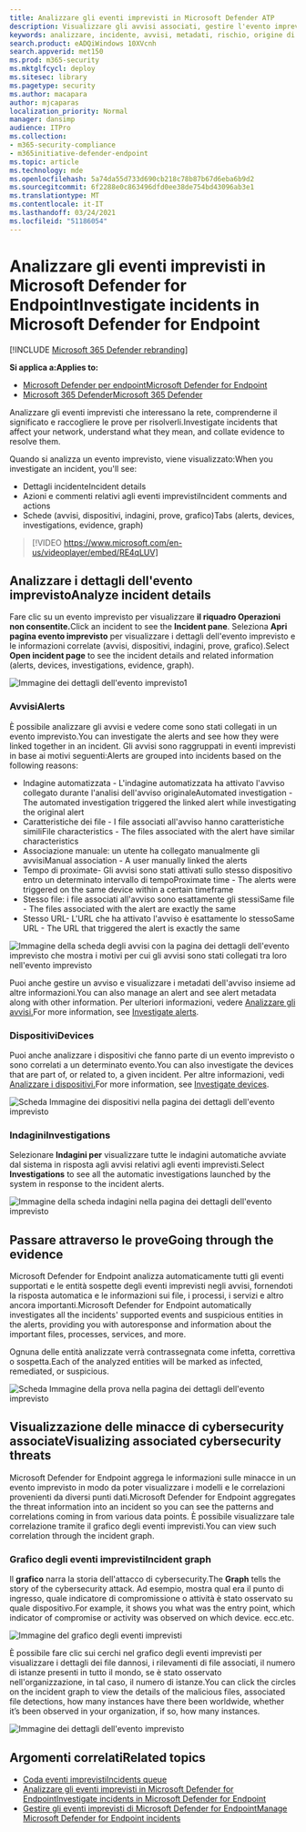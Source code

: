 ```yaml
---
title: Analizzare gli eventi imprevisti in Microsoft Defender ATP
description: Visualizzare gli avvisi associati, gestire l'evento imprevisto e visualizzare i metadati degli avvisi per analizzare un evento imprevisto
keywords: analizzare, incidente, avvisi, metadati, rischio, origine di rilevamento, dispositivi interessati, modelli, correlazione
search.product: eADQiWindows 10XVcnh
search.appverid: met150
ms.prod: m365-security
ms.mktglfcycl: deploy
ms.sitesec: library
ms.pagetype: security
ms.author: macapara
author: mjcaparas
localization_priority: Normal
manager: dansimp
audience: ITPro
ms.collection:
- m365-security-compliance
- m365initiative-defender-endpoint
ms.topic: article
ms.technology: mde
ms.openlocfilehash: 5a74da55d733d690cb218c78b87b67d6eba6b9d2
ms.sourcegitcommit: 6f2288e0c863496dfd0ee38de754bd43096ab3e1
ms.translationtype: MT
ms.contentlocale: it-IT
ms.lasthandoff: 03/24/2021
ms.locfileid: "51186054"
---
```

# <a name="investigate-incidents-in-microsoft-defender-for-endpoint"></a><span data-ttu-id="4ae24-104">Analizzare gli eventi imprevisti in Microsoft Defender for Endpoint</span><span class="sxs-lookup"><span data-stu-id="4ae24-104">Investigate incidents in Microsoft Defender for Endpoint</span></span>

[!INCLUDE [Microsoft 365 Defender rebranding](../../includes/microsoft-defender.md)]

<span data-ttu-id="4ae24-105">**Si applica a:**</span><span class="sxs-lookup"><span data-stu-id="4ae24-105">**Applies to:**</span></span>
- [<span data-ttu-id="4ae24-106">Microsoft Defender per endpoint</span><span class="sxs-lookup"><span data-stu-id="4ae24-106">Microsoft Defender for Endpoint</span></span>](https://go.microsoft.com/fwlink/p/?linkid=2154037)
- [<span data-ttu-id="4ae24-107">Microsoft 365 Defender</span><span class="sxs-lookup"><span data-stu-id="4ae24-107">Microsoft 365 Defender</span></span>](https://go.microsoft.com/fwlink/?linkid=2118804)


<span data-ttu-id="4ae24-108">Analizzare gli eventi imprevisti che interessano la rete, comprenderne il significato e raccogliere le prove per risolverli.</span><span class="sxs-lookup"><span data-stu-id="4ae24-108">Investigate incidents that affect your network, understand what they mean, and collate evidence to resolve them.</span></span> 

<span data-ttu-id="4ae24-109">Quando si analizza un evento imprevisto, viene visualizzato:</span><span class="sxs-lookup"><span data-stu-id="4ae24-109">When you investigate an incident, you'll see:</span></span>
- <span data-ttu-id="4ae24-110">Dettagli incidente</span><span class="sxs-lookup"><span data-stu-id="4ae24-110">Incident details</span></span>
- <span data-ttu-id="4ae24-111">Azioni e commenti relativi agli eventi imprevisti</span><span class="sxs-lookup"><span data-stu-id="4ae24-111">Incident comments and actions</span></span>
- <span data-ttu-id="4ae24-112">Schede (avvisi, dispositivi, indagini, prove, grafico)</span><span class="sxs-lookup"><span data-stu-id="4ae24-112">Tabs (alerts, devices, investigations, evidence, graph)</span></span>

> [!VIDEO https://www.microsoft.com/en-us/videoplayer/embed/RE4qLUV]


## <a name="analyze-incident-details"></a><span data-ttu-id="4ae24-113">Analizzare i dettagli dell'evento imprevisto</span><span class="sxs-lookup"><span data-stu-id="4ae24-113">Analyze incident details</span></span> 
<span data-ttu-id="4ae24-114">Fare clic su un evento imprevisto per visualizzare **il riquadro Operazioni non consentite.**</span><span class="sxs-lookup"><span data-stu-id="4ae24-114">Click an incident to see the **Incident pane**.</span></span> <span data-ttu-id="4ae24-115">Seleziona **Apri pagina evento imprevisto** per visualizzare i dettagli dell'evento imprevisto e le informazioni correlate (avvisi, dispositivi, indagini, prove, grafico).</span><span class="sxs-lookup"><span data-stu-id="4ae24-115">Select **Open incident page** to see the incident details and related information (alerts, devices, investigations, evidence, graph).</span></span> 

![Immagine dei dettagli dell'evento imprevisto1](images/atp-incident-details.png)

### <a name="alerts"></a><span data-ttu-id="4ae24-117">Avvisi</span><span class="sxs-lookup"><span data-stu-id="4ae24-117">Alerts</span></span>
<span data-ttu-id="4ae24-118">È possibile analizzare gli avvisi e vedere come sono stati collegati in un evento imprevisto.</span><span class="sxs-lookup"><span data-stu-id="4ae24-118">You can investigate the alerts and see how they were linked together in an incident.</span></span> <span data-ttu-id="4ae24-119">Gli avvisi sono raggruppati in eventi imprevisti in base ai motivi seguenti:</span><span class="sxs-lookup"><span data-stu-id="4ae24-119">Alerts are grouped into incidents based on the following reasons:</span></span>
- <span data-ttu-id="4ae24-120">Indagine automatizzata - L'indagine automatizzata ha attivato l'avviso collegato durante l'analisi dell'avviso originale</span><span class="sxs-lookup"><span data-stu-id="4ae24-120">Automated investigation - The automated investigation triggered the linked alert while investigating the original alert</span></span> 
- <span data-ttu-id="4ae24-121">Caratteristiche dei file - I file associati all'avviso hanno caratteristiche simili</span><span class="sxs-lookup"><span data-stu-id="4ae24-121">File characteristics - The files associated with the alert have similar characteristics</span></span>
- <span data-ttu-id="4ae24-122">Associazione manuale: un utente ha collegato manualmente gli avvisi</span><span class="sxs-lookup"><span data-stu-id="4ae24-122">Manual association - A user manually linked the alerts</span></span>
- <span data-ttu-id="4ae24-123">Tempo di proximate- Gli avvisi sono stati attivati sullo stesso dispositivo entro un determinato intervallo di tempo</span><span class="sxs-lookup"><span data-stu-id="4ae24-123">Proximate time - The alerts were triggered on the same device within a certain timeframe</span></span>
- <span data-ttu-id="4ae24-124">Stesso file: i file associati all'avviso sono esattamente gli stessi</span><span class="sxs-lookup"><span data-stu-id="4ae24-124">Same file - The files associated with the alert are exactly the same</span></span>
- <span data-ttu-id="4ae24-125">Stesso URL- L'URL che ha attivato l'avviso è esattamente lo stesso</span><span class="sxs-lookup"><span data-stu-id="4ae24-125">Same URL - The URL that triggered the alert is exactly the same</span></span>

![Immagine della scheda degli avvisi con la pagina dei dettagli dell'evento imprevisto che mostra i motivi per cui gli avvisi sono stati collegati tra loro nell'evento imprevisto](images/atp-incidents-alerts-reason.png)

<span data-ttu-id="4ae24-127">Puoi anche gestire un avviso e visualizzare i metadati dell'avviso insieme ad altre informazioni.</span><span class="sxs-lookup"><span data-stu-id="4ae24-127">You can also manage an alert and see alert metadata along with other information.</span></span> <span data-ttu-id="4ae24-128">Per ulteriori informazioni, vedere [Analizzare gli avvisi.](investigate-alerts.md)</span><span class="sxs-lookup"><span data-stu-id="4ae24-128">For more information, see [Investigate alerts](investigate-alerts.md).</span></span> 

### <a name="devices"></a><span data-ttu-id="4ae24-129">Dispositivi</span><span class="sxs-lookup"><span data-stu-id="4ae24-129">Devices</span></span>
<span data-ttu-id="4ae24-130">Puoi anche analizzare i dispositivi che fanno parte di un evento imprevisto o sono correlati a un determinato evento.</span><span class="sxs-lookup"><span data-stu-id="4ae24-130">You can also investigate the devices that are part of, or related to, a given incident.</span></span> <span data-ttu-id="4ae24-131">Per altre informazioni, vedi [Analizzare i dispositivi.](investigate-machines.md)</span><span class="sxs-lookup"><span data-stu-id="4ae24-131">For more information, see [Investigate devices](investigate-machines.md).</span></span>

![Scheda Immagine dei dispositivi nella pagina dei dettagli dell'evento imprevisto](images/atp-incident-device-tab.png)

### <a name="investigations"></a><span data-ttu-id="4ae24-133">Indagini</span><span class="sxs-lookup"><span data-stu-id="4ae24-133">Investigations</span></span>
<span data-ttu-id="4ae24-134">Selezionare **Indagini per** visualizzare tutte le indagini automatiche avviate dal sistema in risposta agli avvisi relativi agli eventi imprevisti.</span><span class="sxs-lookup"><span data-stu-id="4ae24-134">Select **Investigations** to see all the automatic investigations launched by the system in response to the incident alerts.</span></span>

![Immagine della scheda indagini nella pagina dei dettagli dell'evento imprevisto](images/atp-incident-investigations-tab.png)

## <a name="going-through-the-evidence"></a><span data-ttu-id="4ae24-136">Passare attraverso le prove</span><span class="sxs-lookup"><span data-stu-id="4ae24-136">Going through the evidence</span></span>
<span data-ttu-id="4ae24-137">Microsoft Defender for Endpoint analizza automaticamente tutti gli eventi supportati e le entità sospette degli eventi imprevisti negli avvisi, fornendoti la risposta automatica e le informazioni sui file, i processi, i servizi e altro ancora importanti.</span><span class="sxs-lookup"><span data-stu-id="4ae24-137">Microsoft Defender for Endpoint automatically investigates all the incidents' supported events and suspicious entities in the alerts, providing you with autoresponse and information about the important files, processes, services, and more.</span></span> 

<span data-ttu-id="4ae24-138">Ognuna delle entità analizzate verrà contrassegnata come infetta, correttiva o sospetta.</span><span class="sxs-lookup"><span data-stu-id="4ae24-138">Each of the analyzed entities will be marked as infected, remediated, or suspicious.</span></span> 

![Scheda Immagine della prova nella pagina dei dettagli dell'evento imprevisto](images/atp-incident-evidence-tab.png)

## <a name="visualizing-associated-cybersecurity-threats"></a><span data-ttu-id="4ae24-140">Visualizzazione delle minacce di cybersecurity associate</span><span class="sxs-lookup"><span data-stu-id="4ae24-140">Visualizing associated cybersecurity threats</span></span> 
<span data-ttu-id="4ae24-141">Microsoft Defender for Endpoint aggrega le informazioni sulle minacce in un evento imprevisto in modo da poter visualizzare i modelli e le correlazioni provenienti da diversi punti dati.</span><span class="sxs-lookup"><span data-stu-id="4ae24-141">Microsoft Defender for Endpoint aggregates the threat information into an incident so you can see the patterns and correlations coming in from various data points.</span></span> <span data-ttu-id="4ae24-142">È possibile visualizzare tale correlazione tramite il grafico degli eventi imprevisti.</span><span class="sxs-lookup"><span data-stu-id="4ae24-142">You can view such correlation through the incident graph.</span></span>

### <a name="incident-graph"></a><span data-ttu-id="4ae24-143">Grafico degli eventi imprevisti</span><span class="sxs-lookup"><span data-stu-id="4ae24-143">Incident graph</span></span>
<span data-ttu-id="4ae24-144">Il **grafico** narra la storia dell'attacco di cybersecurity.</span><span class="sxs-lookup"><span data-stu-id="4ae24-144">The **Graph** tells the story of the cybersecurity attack.</span></span> <span data-ttu-id="4ae24-145">Ad esempio, mostra qual era il punto di ingresso, quale indicatore di compromissione o attività è stato osservato su quale dispositivo.</span><span class="sxs-lookup"><span data-stu-id="4ae24-145">For example, it shows you what was the entry point, which indicator of compromise or activity was observed on which device.</span></span> <span data-ttu-id="4ae24-146">ecc.</span><span class="sxs-lookup"><span data-stu-id="4ae24-146">etc.</span></span>

![Immagine del grafico degli eventi imprevisti](images/atp-incident-graph-tab.png)

<span data-ttu-id="4ae24-148">È possibile fare clic sui cerchi nel grafico degli eventi imprevisti per visualizzare i dettagli dei file dannosi, i rilevamenti di file associati, il numero di istanze presenti in tutto il mondo, se è stato osservato nell'organizzazione, in tal caso, il numero di istanze.</span><span class="sxs-lookup"><span data-stu-id="4ae24-148">You can click the circles on the incident graph to view the details of the malicious files, associated file detections, how many instances have there been worldwide, whether it’s been observed in your organization, if so, how many instances.</span></span>

![Immagine dei dettagli dell'evento imprevisto](images/atp-incident-graph-details.png)

## <a name="related-topics"></a><span data-ttu-id="4ae24-150">Argomenti correlati</span><span class="sxs-lookup"><span data-stu-id="4ae24-150">Related topics</span></span>
- [<span data-ttu-id="4ae24-151">Coda eventi imprevisti</span><span class="sxs-lookup"><span data-stu-id="4ae24-151">Incidents queue</span></span>](https://docs.microsoft.com/microsoft-365/security/defender-endpoint/view-incidents-queue)
- [<span data-ttu-id="4ae24-152">Analizzare gli eventi imprevisti in Microsoft Defender for Endpoint</span><span class="sxs-lookup"><span data-stu-id="4ae24-152">Investigate incidents in Microsoft Defender for Endpoint</span></span>](https://docs.microsoft.com/microsoft-365/security/defender-endpoint/investigate-incidents)
- [<span data-ttu-id="4ae24-153">Gestire gli eventi imprevisti di Microsoft Defender for Endpoint</span><span class="sxs-lookup"><span data-stu-id="4ae24-153">Manage Microsoft Defender for Endpoint incidents</span></span>](https://docs.microsoft.com/microsoft-365/security/defender-endpoint/manage-incidents)
